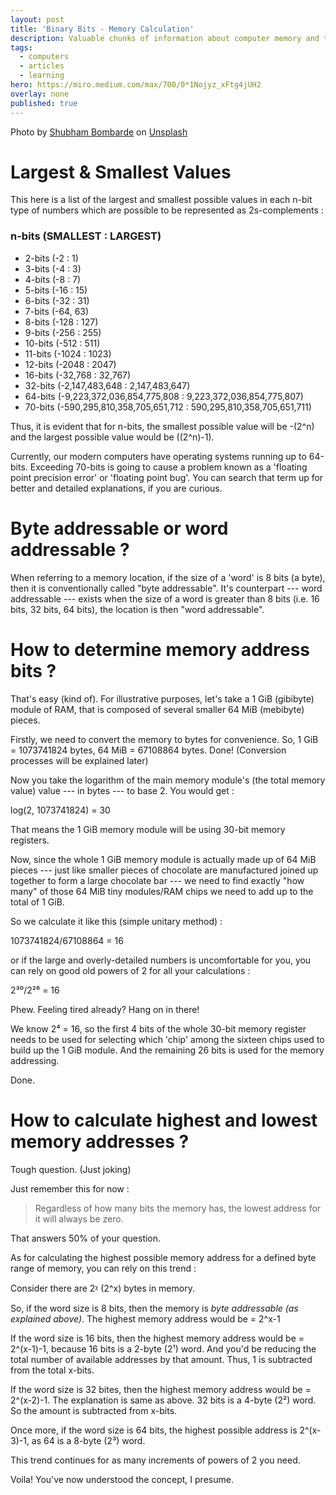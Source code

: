 ```yaml
---
layout: post
title: 'Binary Bits - Memory Calculation'
description: Valuable chunks of information about computer memory and their base-N calculations.
tags:
  - computers
  - articles
  - learning
hero: https://miro.medium.com/max/700/0*1Nojyz_xFtg4jUH2
overlay: none
published: true
---
```


Photo by [Shubham Bombarde](https://unsplash.com/@shubhambombarde?utm_source=medium&utm_medium=referral) on [Unsplash](https://unsplash.com/?utm_source=medium&utm_medium=referral)

Largest & Smallest Values
======================================
This here is a list of the largest and smallest possible values in each n-bit type of numbers which are possible to be represented as 2s-complements :


### n-bits (SMALLEST : LARGEST)

-   2-bits (-2 : 1)
-   3-bits (-4 : 3)
-   4-bits (-8 : 7)
-   5-bits (-16 : 15)
-   6-bits (-32 : 31)
-   7-bits (-64, 63)
-   8-bits (-128 : 127)
-   9-bits (-256 : 255)
-   10-bits (-512 : 511)
-   11-bits (-1024 : 1023)
-   12-bits (-2048 : 2047)
-   16-bits (-32,768 : 32,767)
-   32-bits (-2,147,483,648 : 2,147,483,647)
-   64-bits (-9,223,372,036,854,775,808 : 9,223,372,036,854,775,807)
-   70-bits (-590,295,810,358,705,651,712 : 590,295,810,358,705,651,711)

Thus, it is evident that for n-bits, the smallest possible value will be -(2^n) and the largest possible value would be ((2^n)-1).

Currently, our modern computers have operating systems running up to 64-bits. Exceeding 70-bits is going to cause a problem known as a 'floating point precision error' or 'floating point bug'. You can search that term up for better and detailed explanations, if you are curious.


Byte addressable or word addressable ?
======================================

When referring to a memory location, if the size of a 'word' is 8 bits (a byte), then it is conventionally called "byte addressable". It's counterpart --- word addressable --- exists when the size of a word is greater than 8 bits (i.e. 16 bits, 32 bits, 64 bits), the location is then "word addressable".

How to determine memory address bits ?
======================================

That's easy (kind of). For illustrative purposes, let's take a 1 GiB (gibibyte) module of RAM, that is composed of several smaller 64 MiB (mebibyte) pieces.

Firstly, we need to convert the memory to bytes for convenience. So, 1 GiB = 1073741824 bytes, 64 MiB = 67108864 bytes. Done! (Conversion processes will be explained later)

Now you take the logarithm of the main memory module's (the total memory value) value --- in bytes --- to base 2. You would get :

log(2, 1073741824) = 30

That means the 1 GiB memory module will be using 30-bit memory registers.

Now, since the whole 1 GiB memory module is actually made up of 64 MiB pieces --- just like smaller pieces of chocolate are manufactured joined up together to form a large chocolate bar --- we need to find exactly "how many" of those 64 MiB tiny modules/RAM chips we need to add up to the total of 1 GiB.

So we calculate it like this (simple unitary method) :

1073741824/67108864 = 16

or if the large and overly-detailed numbers is uncomfortable for you, you can rely on good old powers of 2 for all your calculations :

2³⁰/2²⁶ = 16

Phew. Feeling tired already? Hang on in there!

We know 2⁴ = 16, so the first 4 bits of the whole 30-bit memory register needs to be used for selecting which 'chip' among the sixteen chips used to build up the 1 GiB module. And the remaining 26 bits is used for the memory addressing.

Done.

How to calculate highest and lowest memory addresses ?
======================================================

Tough question. (Just joking)

Just remember this for now :

> Regardless of how many bits the memory has, the lowest address for it will always be zero.

That answers 50% of your question.

As for calculating the highest possible memory address for a defined byte range of memory, you can rely on this trend :

Consider there are 2ᵡ (2^x) bytes in memory.

So, if the word size is 8 bits, then the memory is *byte addressable (as explained above)*. The highest memory address would be = 2^x-1

If the word size is 16 bits, then the highest memory address would be = 2^(x-1)-1, because 16 bits is a 2-byte (2¹) word. And you'd be reducing the total number of available addresses by that amount. Thus, 1 is subtracted from the total x-bits.

If the word size is 32 bites, then the highest memory address would be = 2^(x-2)-1. The explanation is same as above. 32 bits is a 4-byte (2²) word. So the amount is subtracted from x-bits.

Once more, if the word size is 64 bits, the highest possible address is 2^(x-3)-1, as 64 is a 8-byte (2³) word.

This trend continues for as many increments of powers of 2 you need.

Voila! You've now understood the concept, I presume.
